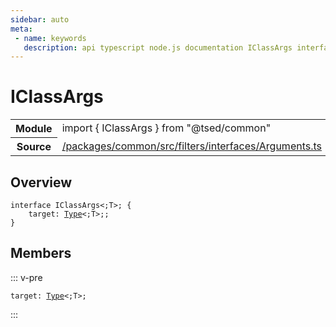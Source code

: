 ```yaml
---
sidebar: auto
meta:
 - name: keywords
   description: api typescript node.js documentation IClassArgs interface
---
```

# IClassArgs <Badge text="Interface" type="interface"/>
<!-- Summary -->
<section class="symbol-info"><table class="is-full-width"><tbody><tr><th>Module</th><td><div class="lang-typescript"><span class="token keyword">import</span> { IClassArgs }&nbsp;<span class="token keyword">from</span>&nbsp;<span class="token string">"@tsed/common"</span></div></td></tr><tr><th>Source</th><td><a href="https://github.com/Romakita/ts-express-decorators/blob/v4.33.0/packages/common/src/filters/interfaces/Arguments.ts#L0-L0">/packages/common/src/filters/interfaces/Arguments.ts</a></td></tr></tbody></table></section>

<!-- Overview -->
## Overview


<pre><code class="typescript-lang "><span class="token keyword">interface</span> IClassArgs&lt<span class="token punctuation">;</span>T&gt<span class="token punctuation">;</span> <span class="token punctuation">{</span>
    target<span class="token punctuation">:</span> <a href="/api/core/interfaces/Type.html"><span class="token">Type</span></a>&lt<span class="token punctuation">;</span>T&gt<span class="token punctuation">;</span><span class="token punctuation">;</span>
<span class="token punctuation">}</span></code></pre>



<!-- Members -->




## Members


::: v-pre

<div class="method-overview">
<pre><code class="typescript-lang ">target<span class="token punctuation">:</span> <a href="/api/core/interfaces/Type.html"><span class="token">Type</span></a>&lt<span class="token punctuation">;</span>T&gt<span class="token punctuation">;</span></code></pre>

</div>



:::